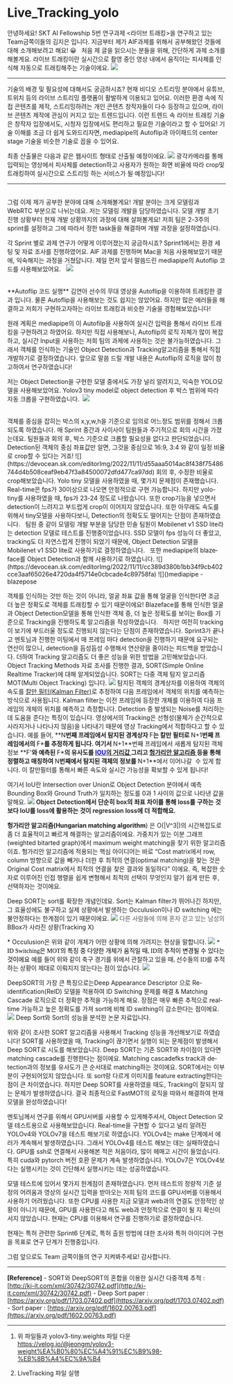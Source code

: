 # Live_Tracking_yolo


<span style="mso-fareast-font-family:맑은 고딕;mso-fareast-theme-font:
minor-latin">안녕하세요</span><span lang="EN-US">! SKT AI Fellowship 5</span>번 연구과제 <span lang="EN-US"><</span>라이브 트래킹<span lang="EN-US">></span>을 연구하고 있는 <span lang="EN-US">Team</span>금쪽이들의 김지은 입니다<span lang="EN-US">.</span>
지금부터 제가 <span lang="EN-US">AIF</span>과제를 위해서 공부해왔던 것들에 대해 소개해보려고 해요<span lang="EN-US">! 😀</span>
<span style="mso-fareast-font-family:맑은 고딕;
mso-fareast-theme-font:minor-latin" lang="EN-US"> </span>
<span style="mso-fareast-font-family:맑은 고딕;mso-fareast-theme-font:
minor-latin">처음 제 글을 읽으시는 분들을 위해, 간단하게 과제 소개를 해볼게요.</span>
<span style="mso-fareast-font-family:맑은 고딕;mso-fareast-theme-font:
minor-latin">라이브 트래킹이란 실시간으로 촬영 중인 영상 내에서 움직이는 피사체를 인식해 자동으로 트래킹해주는 기술이에요</span><span lang="EN-US">.</span>
![](https://devocean.sk.com/editorImg/2022/11/11/a9c479b45253dcd845847102724ef3f5c688e17cf57e501b7d3eb212e8f821b7)

***


기술의 배경 및 필요성에 대해서도 궁금하시죠<span lang="EN-US">?</span>
현재 비디오 스트리밍 분야에서 유튜브<span lang="EN-US">, </span>트위치 등의 라이브 스트리밍 플랫폼이 활발하게 이용되고 있어요<span lang="EN-US">.</span>
이러한 환경 속에 직접 콘텐츠를 제작<span lang="EN-US">, </span>스트리밍하려는 개인 콘텐츠 창작자들이 다수 등장하고 있으며<span lang="EN-US">, </span>라이브 콘텐츠 제작에 관심이 커지고 있는 트렌드입니다<span lang="EN-US">.</span>
이런 트렌드 속 라이브 트래킹 기술은 창작자 입장에서도<span lang="EN-US">, </span>시청자 입장에서도 편리하고 필요한 기술이라고 할 수 있어요<span lang="EN-US">!</span>
기술 이해를 조금 더 쉽게 도와드리자면<span lang="EN-US">, mediapipe</span>의 <span lang="EN-US">Autoflip</span>과 아이패드의 <span lang="EN-US">center stage </span>기술을 비슷한 기술로 꼽을 수 있어요.


최종 산출물은 다음과 같은 웹사이트 형태로 산출될 예정이에요.
![](https://devocean.sk.com/editorImg/2022/11/11/af1ee8908f5bf07f039eaf75405db9a8456c35740c8a879ed4ab42d6c64e5802)
광각카메라를 통해 입력되는 영상에서 피사체를 detection하고 사용자가 원하는 화면 비율에 따라 crop및 트래킹하여 실시간으로 스트리밍 하는 서비스가 될 예정입니다!

***

<br>
<span style="mso-fareast-font-family:맑은 고딕;
mso-fareast-theme-font:minor-latin" lang="EN-US">그럼 이제 제가 공부한 분야에 대해 소개해볼게요!</span>
<span style="mso-fareast-font-family:맑은 고딕;mso-fareast-theme-font:
minor-latin">개발 분야는 크게 모델링과 </span><span lang="EN-US">WebRTC </span>부분으로 나뉘는데요<span lang="EN-US">. </span>저는 모델링 개발을 담당하였습니다<span lang="EN-US">.</span>
<span style="mso-fareast-font-family:맑은 고딕;mso-fareast-theme-font:
minor-latin">모델 개발 초기 진행 상황부터 현재 개발 상황까지의 과정에 대해 살펴볼게요</span><span lang="EN-US">!</span>
<span style="mso-fareast-font-family:맑은 고딕;mso-fareast-theme-font:
minor-latin">저희 팀은 </span><span lang="EN-US">2-3</span>주의 <span lang="EN-US">sprint</span>를 설정하고 그에 따라서 정한 <span lang="EN-US">task</span>들을 해결하며 개발 과정을 설정하였습니다<span lang="EN-US">.</span>


각 Sprint 별로 과제 연구가 어떻게 이루어졌는지 궁금하시죠?
<span style="mso-fareast-font-family:맑은 고딕;
mso-fareast-theme-font:minor-latin" lang="EN-US">Sprint1</span><span style="mso-fareast-font-family:
맑은 고딕;mso-fareast-theme-font:minor-latin">에서는 환경 세팅 및 자료 조사를 진행하였어요</span><span lang="EN-US">. AIF </span>과제를 진행하며 <span lang="EN-US">Mac</span>을 처음 사용해보았기 때문에<span lang="EN-US">, </span>익숙해지는 과정을 거쳤답니다<span lang="EN-US">.</span>
제일 먼저 앞서 말씀드린 <span lang="EN-US">mediapipe</span>의 <span lang="EN-US">Autoflip </span>코드를 사용해보았어요<span lang="EN-US">.</span><span style="mso-fareast-font-family:맑은 고딕;
mso-fareast-theme-font:minor-latin" lang="EN-US"> </span>
<span style="mso-fareast-font-family:맑은 고딕;
mso-fareast-theme-font:minor-latin" lang="EN-US"> ![](https://devocean.sk.com/editorImg/2022/11/11/c21cae98a1dba707395108f6dedbe36ab481f9d6663738a1670567296a881f77)</span>

<br>
**Autoflip 코드 실행**
김연아 선수의 무대 영상을 Autoflip을 이용하여 트래킹한 결과 입니다.
물론 Autoflip을 사용해보는 것도 쉽지는 않았어요. 하지만 많은 에러들을 해결하고 저희가 구현하고자하는 라이브 트래킹과 비슷한 기술을 경험해보았습니다!


원래 계획은 mediapipe의 이 Autofilp을 사용하여 실시간 입력을 통해서 라이브 트래킹을 구현하려고 하였어요.
하지만 직접 사용해보니, Autoflip의 로직 자체가 많이 복잡하고, 실시간 Input을 사용하는 저희 팀의 과제에 사용하는 것은 불가능하였습니다.
그래서 객체를 인식하는 기술인 Object Detection과 Tracking알고리즘을 통해서 직접 개발하기로 결정하였습니다.
앞으로 말씀 드릴 개발 내용은 Autoflip의 로직을 많이 참고하여서 연구하였습니다!


저는 Object Detection을 구현한 모델 중에서도 가장 널리 알려지고, 익숙한 YOLO모델을 사용해보았어요.
Yolov3 tiny model로 object detection 후 박스 범위에 따라 자동 크롭을 구현하였습니다.
<span style="mso-no-proof:yes">![]() ![](https://devocean.sk.com/editorImg/2022/11/11/b0514de154f8d7924a8fe322cd1f34502f6d027736b9e8531e3e50adfeeeae2b)![]()</span>

<br>
객체를 중심을 잡히는 박스의 <span lang="EN-US">x,y,w,h</span>을 기준으로 임의로 어느정도 범위를 정해서 크롭 되도록 하였습니다<span lang="EN-US">.</span>
<span style="mso-fareast-font-family:맑은 고딕;mso-fareast-theme-font:
minor-latin">매 </span><span lang="EN-US">Sprint </span>중간과 사이사이 팀원들과 주기적으로 회의 시간을 가졌는데요<span lang="EN-US">. </span>팀원들과 회의 후<span lang="EN-US">, </span>박스 기준으로 크롭할 필요성을 없다고 판단되었습니다<span lang="EN-US">.</span>
<span lang="EN-US">Detection</span>된 객체의 중심 좌표값만 알면<span lang="EN-US">, </span>그것을 중심으로 <span lang="EN-US">16:9, 3:4 </span>와 같이 일정 비율로 <span lang="EN-US">crop</span>할 수 있다는 거죠<span lang="EN-US">!</span>
![](https://devocean.sk.com/editorImg/2022/11/11/d55aaa5014ac8f438f75486744d4b508ceaf9eb47f3a84500072dfd477ca97dd)
<span style="mso-fareast-font-family:맑은 고딕;mso-fareast-theme-font:
minor-latin">회의 후</span><span lang="EN-US">, </span>수정한 비율로 <span lang="EN-US">crop</span>해보았습니다<span lang="EN-US">. Yolo tiny </span>모델을 사용하였을 때<span lang="EN-US">, </span>몇가지 문제점이 존재했습니다<span lang="EN-US">. Real-time</span>은 <span lang="EN-US">fps</span>가 <span lang="EN-US">30</span>이상으로 나오면 안정적으로 구현 가능합니다<span lang="EN-US">.</span>
하지만 <span lang="EN-US">yolo-tiny</span>를 사용하였을 때<span lang="EN-US">, fps</span>가<span lang="EN-US"> 23-24 </span>정도로 나왔습니다<span lang="EN-US">. </span>또한 <span lang="EN-US">crop</span>기능을 넣으면서<span lang="EN-US"> detection</span>이 느려지고 부드럽게 <span lang="EN-US">crop</span>이 이어지지 않았습니다<span lang="EN-US">.</span>
또한 아무래도 속도를 위해서 <span lang="EN-US">tiny</span>모델을 사용하다보니<span lang="EN-US">, Detection</span>의 정확도도 떨어지는 단점이 존재하였습니다<span lang="EN-US">.</span>
<span style="mso-fareast-font-family:맑은 고딕;
mso-fareast-theme-font:minor-latin" lang="EN-US"> </span>
<span style="mso-fareast-font-family:맑은 고딕;mso-fareast-theme-font:
minor-latin">팀원 중 같이 모델링 개발 부분을 담당한 민솔 팀원이 </span><span lang="EN-US">Mobilenet v1 SSD lite</span>라는 <span lang="EN-US">detection </span>모델로 테스트를 진행중이었습니다<span lang="EN-US">.</span>
<span lang="EN-US">SSD </span>모델이 <span lang="EN-US">fps </span>성능이 더 좋았고<span lang="EN-US">, tracking</span>도 더 자연스럽게 진행이 되었기 때문에<span lang="EN-US">, Object Detection </span>모델을 <span lang="EN-US">Mobilenet v1 SSD lite</span>로 사용하기로 결정하였습니다<span lang="EN-US">.</span>
<span style="mso-fareast-font-family:맑은 고딕;
mso-fareast-theme-font:minor-latin" lang="EN-US"> </span>
<span style="mso-fareast-font-family:맑은 고딕;mso-fareast-theme-font:
minor-latin">또한 </span><span lang="EN-US">mediapipe</span>의 <span lang="EN-US">blazeface</span>를 <span lang="EN-US">Object Detection</span>과 함께 사용하기로 하였습니다<span lang="EN-US">.</span>
![](https://devocean.sk.com/editorImg/2022/11/11/cc389d380b1bb34f9cb402cce3aaf65026e4720da4f5714e0cbcade4c89758fa)
<span style="mso-no-proof:yes">![]()</span>mediapipe - blazepose


객체를 인식하는 것만 하는 것이 아니라<span lang="EN-US">, </span>얼굴 좌표 값을 통해 얼굴을 인식한다면 조금 더 높은 정확도로 객체를 트래킹할 수 있기 때문이에요<span lang="EN-US">!</span>
<span lang="EN-US">Blazeface</span>를 통해 인식한 얼굴과 <span lang="EN-US">Object Detection</span>모델을 통해 인식한 객체 중<span lang="EN-US">, </span>더 높은 정확도를 보이는 <span lang="EN-US">Box</span>를 기준으로 <span lang="EN-US">Tracking</span>을 진행하도록 알고리즘을 작성하였습니다<span lang="EN-US">.</span>
<span style="mso-fareast-font-family:맑은 고딕;
mso-fareast-theme-font:minor-latin" lang="EN-US"> </span>
<span style="mso-fareast-font-family:맑은 고딕;mso-fareast-theme-font:
minor-latin">하지만 여전히 </span><span lang="EN-US">tracking</span>이 보기에 부드러울 정도로 진행되지 않는다는 단점이 존재하였습니다<span lang="EN-US">.</span>
<span style="mso-fareast-font-family:맑은 고딕;
mso-fareast-theme-font:minor-latin" lang="EN-US">Sprint3</span><span style="mso-fareast-font-family:
맑은 고딕;mso-fareast-theme-font:minor-latin">가 끝나고 멘토님과 진행한 미팅에서 매 프레임 마다 </span><span lang="EN-US">detection</span>을 진행하기 때문에 요구되는 연산이 많으니<span lang="EN-US">, detection</span>을 듬성듬성 수행해서 연산량을 줄이라는 피드백을 받았습니다<span lang="EN-US">.</span>
<span style="mso-fareast-font-family:맑은 고딕;mso-fareast-theme-font:
minor-latin">더하여</span><span lang="EN-US"> Tracking </span>알고리즘도 더 좋은 성능을 위한 방법을 고민해보았습니다<span lang="EN-US">.</span>
<span style="mso-fareast-font-family:맑은 고딕;
mso-fareast-theme-font:minor-latin" lang="EN-US"> </span>
<span lang="EN-US">Object Tracking Methods </span>자료 조사를 진행한 결과<span lang="EN-US">, SORT(</span><span class="notion-enable-hover">Simple Online Realtime Tracker)에 대해 알게되었습니다</span><span lang="EN-US">. SORT</span>는 다중 객체 탐지 알고리즘<span lang="EN-US"> MOT(Multi Object Tracking) </span>입니다<span lang="EN-US">.</span>
![](https://devocean.sk.com/editorImg/2022/11/11/9fa4264f1bc03cca6f72d616b73b8245057a76bd6ba2e74372051a3cf3af6218)
탐지된 객체의 경계상자를 이용하여 객체의 속도를 [<span lang="EN-US">칼만 필터(Kalman Filter)</span>]()로 추정하여 다음 프레임에서 객체의 위치를 예측하는 방식으로 사용됩니다<span lang="EN-US">.</span>
Kalman filter는 이전 프레임에 등장한 개체를 이용하여 다음 프레임의 개체의 위치를 예측하고 측정합니다.
Detection 중 발생되는 Noise를 처리하는데 도움을 준다는 특징이 있습니다.
영상에서의 Tracking은 선형성(물체가 순간적으로 사라지거나 나타나지 않음)을 나타내기 때문에 영상 Tracking에서 적합하다고 할 수 있습니다.
예를 들어<span lang="EN-US">, </span>**<span class="notion-enable-hover">N</span>**번째 프레임에서 탐지된 경계상자<span lang="EN-US"> </span>**<span class="notion-enable-hover">F</span>**는 칼만 필터로<span lang="EN-US"> </span>**<span class="notion-enable-hover">N+1</span>**번째 프레임에서의<span lang="EN-US"> </span>**<span class="notion-enable-hover">F\*</span>**를 추정하게 됩니다.
여기서<span lang="EN-US"> </span>**<span class="notion-enable-hover">N+1</span>**번째 프레임에서 새롭게 탐지된 객체 정보 **<span lang="EN-US">F'</span>**와 예측된<span lang="EN-US"> </span>**<span class="notion-enable-hover">F\*</span>**의 유사도를 [<span style="color:blue">IOU</span><span lang="EN-US">의 거리값 </span>]()그리고<span lang="EN-US"> </span>[<span lang="EN-US">헝가리안 알고리즘 </span>]()등을 통해 정렬하고 매칭하여<span lang="EN-US"> </span>**<span class="notion-enable-hover">N</span>**번째에서 탐지된 객체의 정보를<span lang="EN-US"> </span>**<span class="notion-enable-hover">N+1</span>**에서 이어나갈<span lang="EN-US">  </span>수 있게 합니다<span lang="EN-US">.</span>
이 칼만필터를 통해서 빠른 속도와 실시간 가능성을 확보할 수 있게 됩니다<span lang="EN-US">!</span>


여기서 IoU란 Intersection over Union로 Object Detection 분야에서 예측 Bounding Box와 Ground Truth가 일치하는 정도를 0과 1 사이의 값으로 나타낸 값을 말해요.
![](https://devocean.sk.com/editorImg/2022/11/11/8b82b36293ea81ad37638db5d45fab9e2bb9ec9abf7657902cd9e5b92cee8d56)
<span data-reactroot="" class="notion-enable-hover" data-token-index="0" style="font-weight:600">Object Detection에서 단순히 box의 좌표 차이를 통해 loss를 구하는 것보다 IoU를 loss에 활용하는 것이 regression loss에 더 적합해요.</span>


**헝가리안 알고리즘(Hungarian matching algorithm**\) 은 O\(\|V^3\|\)의 시간복잡도로 좀 더 효율적이고 빠르게 해결하는 알고리즘이에요\.
가중치가 있는 이분 그래프(weighted bitarted graph)에서 maximum weight matching을 찾기 위한 알고리즘이죠.
헝가리안 알고리즘에 적용되는 핵심 아이디어는 바로 “Cost matrix에서 row, column 방향으로 값을 빼거나 더한 후 최적의 연결(optimal matching)을 찾는 것은 Original Cost matrix에서 최적의 연결을 찾은 결과와 동일하다” 이에요.
즉, 복잡한 숫자로 이루어진 인접 행렬을 쉽게 변형해서 최적의 선택이 무엇인지 알기 쉽게 만든 후, 선택하자는 것이에요.


<span lang="EN-US">Deep SORT</span>는 <span lang="EN-US">sort</span>를 확장한 개념인데요. <span lang="EN-US">Sort</span>는<span lang="EN-US"> Kalman filter</span>가 뛰어나긴 하지만<span lang="EN-US">, 그 효율성에도 불구하고 </span>실제 상황에서 발생하는<span lang="EN-US"> Occulusion</span>이나<span lang="EN-US"> ID switching </span>에는 불안정하다는 한계점이 있기 때문이에요<span lang="EN-US">.</span>
![](https://devocean.sk.com/editorImg/2022/11/11/f4514409df16b8088e4af9969ac1d14e7977814faa738e9e244f502c63cee800)
<span style="color:#595959;
mso-themecolor:text1;mso-themetint:166">다른 사람들에 의해 혼자 걷고 있는 남성의</span><span lang="EN-US"> BBox</span>가 사라진 상황<span lang="EN-US">(Tracking X)</span>


<span lang="EN-US">\* Occulusion</span>은 위와 같이 개체가 어떤 상황에 의해 가려지는 현상을 말합니다<span lang="EN-US">.</span>
![](https://devocean.sk.com/editorImg/2022/11/11/72c88d82bd4633d8c10da9c1a102e37ba1131ae2cf7ad851cfba67a289b8cf84)
<span style="color: rgb(0, 0, 0); font-family: Noto Sans Light;">\* ID Switching은 MOT의 특징 중 다양한 개체가 움직일 때, ID의 추적이 변경될 수 있다는 것이에요</span>
<span style="font-family: Noto Sans Light;">예를 들어 위와 같이 축구 경기를 위에서 관찰하고 있을 때, 선수들의 ID를 추적하는 상황이 제대로 이뤄지지 않는다는 점이 있습니다.</span>
<span style="mso-no-proof:yes">![]()![](https://devocean.sk.com/editorImg/2022/11/11/5a6699343cc37effe3491af23fb311c7d83aa5d94b27824680c0f00cb5a25ee5)</span>


<span style="mso-bidi-font-size:10.0pt;
mso-fareast-font-family:맑은 고딕;mso-fareast-theme-font:minor-latin;mso-bidi-font-family:
굴림;mso-font-kerning:0pt" lang="EN-US">DeepSORT</span><span style="mso-bidi-font-size:10.0pt;
mso-fareast-font-family:맑은 고딕;mso-fareast-theme-font:minor-latin;mso-bidi-font-family:
굴림;mso-font-kerning:0pt">의 가장 큰 특징으로는</span><span lang="EN-US">Deep Appearance Descriptor </span>으로<span lang="EN-US"> Re-identification(ReID) </span>모델을 적용하여<span lang="EN-US"> ID Switching </span>문제를 해결<span lang="EN-US"> & Matching Cascade </span>로직으로 더 정확한 추적을 가능하게 해요<span lang="EN-US">.</span>
장점은 매우 빠른 추적으로<span lang="EN-US"> real-time </span>가능하고 높은 정확도를 가져<span lang="EN-US"> sort</span>에 비해<span lang="EN-US"> ID swithing이 </span>감소한다는 점이에요<span lang="EN-US">.</span>
![](https://devocean.sk.com/editorImg/2022/11/11/9f06af72a23f407d33f0cd4d19a8b86dbbdcfa1707bc3464d2970c4977c8cf83)
Deep Sort와 Sort의 성능을 분석한 논문 자료입니다.


위와 같이 조사한 <span lang="EN-US">SORT </span>알고리즘을 사용해서 <span lang="EN-US">Tracking </span>성능을 개선해보기로 하였습니다<span lang="EN-US">!</span>
<span lang="EN-US">SORT</span>를 사용하였을 때<span lang="EN-US">, Tracking</span>이 끊기면서 실행이 되는 문제점이 발생해서 <span lang="EN-US">Deep SORT</span>로 시도를 해보았습니다<span lang="EN-US">.</span>
<span class="notion-enable-hover">Deep SORT</span>는 기존<span lang="EN-US"> SORT</span>와 차이점이 있다면 <span lang="EN-US">matching cascade</span>를 진행한다는 점이에요<span lang="EN-US">.</span>
<span lang="EN-US">Matching cascadefks track</span>과 <span lang="EN-US">detection</span>과의 정보를 유사도가 큰 순서대로 <span lang="EN-US">matching</span>하는 것이에요<span lang="EN-US">.</span>
<span lang="EN-US">SORT</span>에서는 이부분이 구현되어있지 않았습니다<span lang="EN-US">.</span>
또<span lang="EN-US"> sort</span>랑 다르게 이미지를 <span lang="EN-US">feature extracting</span>한다는 점이 큰 차이였습니다<span lang="EN-US">.</span>
하지만 <span lang="EN-US">Deep SORT</span>를 사용하였을 때도<span lang="EN-US">, Tracking</span>이 잘되지 않는 문제가 발생하였습니다<span lang="EN-US">.</span>
결국 최종적으로 <span lang="EN-US">FastMOT</span>의 로직을 따와서 해결하여 현재 모델을 완성하였습니다<span lang="EN-US">!</span>


멘토님께서 연구를 위해서 <span lang="EN-US">GPU</span>서버를 사용할 수 있게해주셔서<span lang="EN-US">, Object Detection </span>모델 테스트용으로 사용해보았습니다<span lang="EN-US">.</span>
<span lang="EN-US">Real-time</span>을 구현할 수 있다고 널리 알려진 <span lang="EN-US">YOLOv4</span>와 <span lang="EN-US">YOLOv7</span>을 테스트 해보기로 하였습니다<span lang="EN-US">.</span>
<span lang="EN-US">YOLOv4</span>는 <span lang="EN-US">make </span>단계에서 에러가 계속해서 발생하였습니다<span lang="EN-US">.</span>
그래서 <span lang="EN-US">YOLOv4</span>를 테스트 해보는 데는 실패하였습니다<span lang="EN-US">.</span>
<span lang="EN-US">GPU</span>를 <span lang="EN-US">ssh</span>로 연결해서 사용해본 적은 처음이라<span lang="EN-US">, </span>많이 헤매고 시간이 들었습니다<span lang="EN-US">.</span>
특히 <span lang="EN-US">cuda</span>와 <span lang="EN-US">pytorch </span>버전 호환 문제가 계속 발생하였습니다<span lang="EN-US">. YOLOv7</span>은 <span lang="EN-US">YOLOv4</span>보다는 실행시키는 것이 간단해서 실행시키는 데는 성공하였습니다<span lang="EN-US">.</span>


모델 테스트에 있어서 몇가지 한계점이 존재하였습니다<span lang="EN-US">.</span>
먼저 테스트의 정량적 기준 설정의 어려움과 영상의 실시간 입력을 받아오는 저희 팀의 코드를 <span lang="EN-US">GPU</span>서버를 이용해서 사용하기 어려웠습니다<span lang="EN-US">.</span>
또한 <span lang="EN-US">CPU</span>를 사용한 지금 모델과 <span lang="EN-US">web</span>과의 연결도 안정적인 상황이 아니기 때문에<span lang="EN-US">, GPU</span>를 사용한다고 해도 <span lang="EN-US">web</span>과 안정적으로 연결이 될 지 확신이 서지 않았습니다<span lang="EN-US">.</span>
현재는 CPU를 이용해서 연구를 진행하기로 결정하였습니다.


현재는 특허 관련한 <span lang="EN-US">Sprint6 </span>단계로<span lang="EN-US">, </span>특허 출원 방법에 대한 조사와 특허 아이디어 구현을 목표로 연구 단계가 진행중입니다<span lang="EN-US">.</span>


그럼 앞으로도 Team 금쪽이들의 연구 지켜봐주세요!
감사합니다.

***

**[Reference]**
\- SORT와 DeepSORT의 혼합을 이용한 실시간 다중객체 추적 : [http://ki-it.com/xml/30742/30742.pdf](http://ki-it.com/xml/30742/30742.pdf)
\- Deep Sort paper : [https://arxiv.org/pdf/1703.07402.pdf](https://arxiv.org/pdf/1703.07402.pdf)
\- Sort paper : [https://arxiv.org/pdf/1602.00763.pdf](https://arxiv.org/pdf/1602.00763.pdf)


***
1. 위 파일들과 yolov3-tiny.weights 파일 다운
https://velog.io/@jeongm/yolov3-weight%EA%B0%80%EC%A4%91%EC%B9%98-%EB%8B%A4%EC%9A%B4

2. LiveTracking 파일 실행
